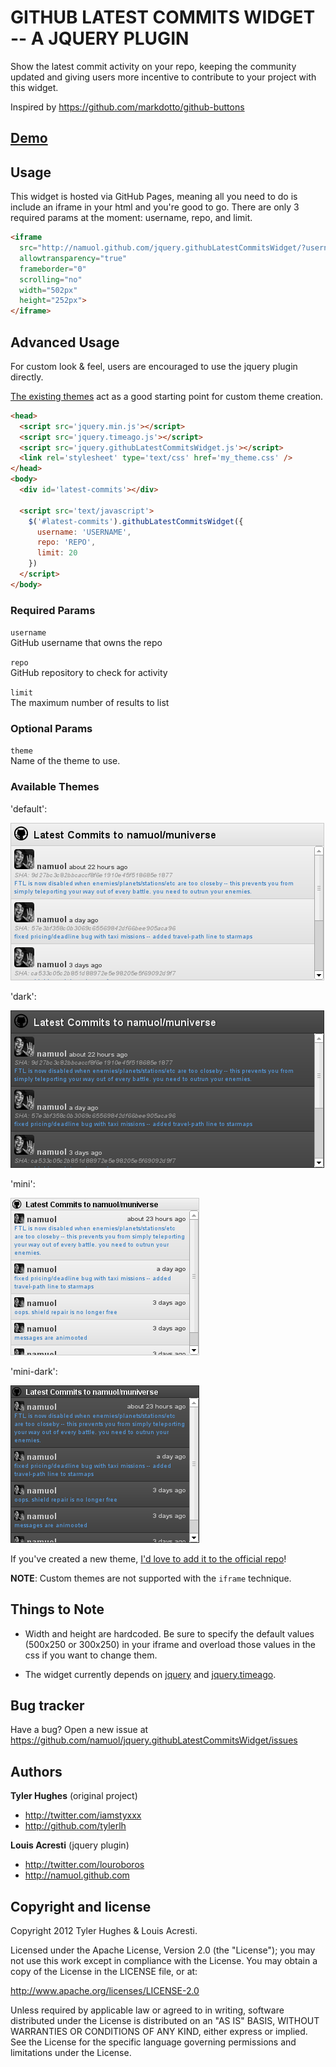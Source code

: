 GITHUB LATEST COMMITS WIDGET -- A JQUERY PLUGIN
=========================

Show the latest commit activity on your repo, keeping the community updated 
and giving users more incentive to contribute to your project with this widget.

Inspired by https://github.com/markdotto/github-buttons

[Demo](http://namuol.github.com/jquery.githubLatestCommitsWidget/?username=namuol&repo=muniverse&limit=5)
-----

Usage
-----

This widget is hosted via GitHub Pages, meaning all you need to do is include an iframe in your html 
and you're good to go. There are only 3 required params at the moment: username, repo, and limit.

``` html
<iframe
  src="http://namuol.github.com/jquery.githubLatestCommitsWidget/?username=USERNAME&repo=REPO&limit=LIMIT"
  allowtransparency="true"
  frameborder="0"
  scrolling="no"
  width="502px"
  height="252px">
</iframe>
```

Advanced Usage
-----

For custom look & feel, users are encouraged to use the jquery plugin directly.

[The existing themes](#available-themes) act as a good starting point for custom theme creation.

``` html
<head>
  <script src='jquery.min.js'></script>
  <script src='jquery.timeago.js'></script>
  <script src='jquery.githubLatestCommitsWidget.js'></script>
  <link rel='stylesheet' type='text/css' href='my_theme.css' />
</head>
<body>
  <div id='latest-commits'></div>

  <script src='text/javascript'>
    $('#latest-commits').githubLatestCommitsWidget({
      username: 'USERNAME',
      repo: 'REPO',
      limit: 20
    })
  </script>
</body>
```

### Required Params

`username`<br>
GitHub username that owns the repo<br>

`repo`<br>
GitHub repository to check for activity

`limit`<br>
The maximum number of results to list

### Optional Params

`theme`<br>
Name of the theme to use.

### Available Themes

'default':

![](https://github.com/namuol/jquery.githubLatestCommitsWidget/raw/master/theme_default.png)

'dark':

![](https://github.com/namuol/jquery.githubLatestCommitsWidget/raw/master/theme_dark.png)

'mini':

![](https://github.com/namuol/jquery.githubLatestCommitsWidget/raw/master/theme_mini.png)

'mini-dark':

![](https://github.com/namuol/jquery.githubLatestCommitsWidget/raw/master/theme_mini-dark.png)

If you've created a new theme, [I'd love to add it to the official repo](https://github.com/namuol/jquery.githubLatestCommitsWidget/pulls)!

**NOTE**: Custom themes are not supported with the `iframe` technique.

Things to Note
-----------

+ Width and height are hardcoded. Be sure to specify the default values (500x250 or 300x250) in your iframe 
and overload those values in the css if you want to change them.

+ The widget currently depends on [jquery](http://jquery.com/) and [jquery.timeago](http://timeago.yarp.com/).


Bug tracker
-----------

Have a bug? Open a new issue at https://github.com/namuol/jquery.githubLatestCommitsWidget/issues


Authors
-------

**Tyler Hughes** (original project)

+ http://twitter.com/iamstyxxx
+ http://github.com/tylerlh

**Louis Acresti** (jquery plugin)

+ http://twitter.com/louroboros
+ http://namuol.github.com


Copyright and license
---------------------

Copyright 2012 Tyler Hughes & Louis Acresti.

Licensed under the Apache License, Version 2.0 (the "License");
you may not use this work except in compliance with the License.
You may obtain a copy of the License in the LICENSE file, or at:

   http://www.apache.org/licenses/LICENSE-2.0

Unless required by applicable law or agreed to in writing, software
distributed under the License is distributed on an "AS IS" BASIS,
WITHOUT WARRANTIES OR CONDITIONS OF ANY KIND, either express or implied.
See the License for the specific language governing permissions and
limitations under the License.
